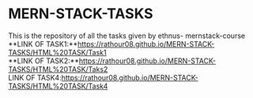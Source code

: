 # MERN-STACK-TASKS
This is the repository of all the tasks given by ethnus- mernstack-course<br>
**LINK OF TASK1:**https://rathour08.github.io/MERN-STACK-TASKS/HTML%20TASK/Task1 <br>
**LINK OF TASK2:**https://rathour08.github.io/MERN-STACK-TASKS/HTML%20TASK/Taks2 <br>
LINK OF TASK4:https://rathour08.github.io/MERN-STACK-TASKS/HTML%20TASK/Task4 <br>
